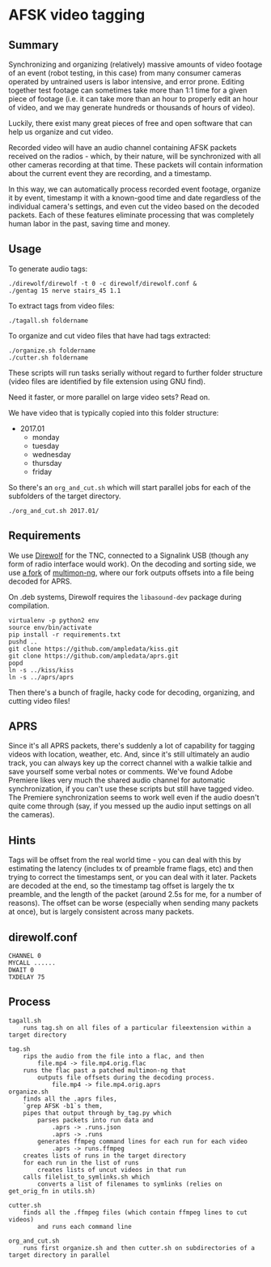 AFSK video tagging
==================

Summary
-------
Synchronizing and organizing (relatively) massive amounts of video
footage of an event (robot testing, in this case) from many consumer cameras
operated by untrained users is labor intensive, and error prone. Editing
together test footage can sometimes take more than 1:1 time for a given piece of
footage (i.e. it can take more than an hour to properly edit an hour of
video, and we may generate hundreds or thousands of hours of video).

Luckily, there exist many great pieces of free and open software that
can help us organize and cut video.

Recorded video will have an audio channel containing AFSK packets
received on the radios - which, by their nature, will be synchronized with
all other cameras recording at that time. These packets will contain
information about the current event they are recording, and a timestamp.

In this way, we can automatically process recorded event footage,
organize it by event, timestamp it with a known-good time and date
regardless of the individual camera's settings, and even cut the
video based on the decoded packets. Each of these features eliminate
processing that was completely human labor in the past, saving time
and money.

Usage
-----

To generate audio tags:

```
./direwolf/direwolf -t 0 -c direwolf/direwolf.conf &
./gentag 15 nerve stairs_45 1.1
```

To extract tags from video files:

```
./tagall.sh foldername
```

To organize and cut video files that have had tags extracted:

```
./organize.sh foldername
./cutter.sh foldername
```

These scripts will run tasks serially without regard to further folder structure (video files are identified by file extension using GNU find).

Need it faster, or more parallel on large video sets? Read on.

We have video that is typically copied into this folder structure:

* 2017.01
	* monday
	* tuesday
	* wednesday
	* thursday
	* friday

So there's an `org_and_cut.sh` which will start parallel jobs for each of the subfolders of the target directory.

```
./org_and_cut.sh 2017.01/
```



Requirements
------------
We use [Direwolf](https://github.com/wb2osz/direwolf) for the TNC,
connected to a Signalink USB (though any form of radio interface would
work). On the decoding and sorting side, we use
[a fork](https://github.com/NERVEUML/multimon-ng) of
[multimon-ng](https://github.com/EliasOenal/multimon-ng), where our fork
outputs offsets into a file being decoded for APRS.

On .deb systems, Direwolf requires the `libasound-dev` package during compilation.

```
virtualenv -p python2 env
source env/bin/activate
pip install -r requirements.txt
pushd ..
git clone https://github.com/ampledata/kiss.git
git clone https://github.com/ampledata/aprs.git 
popd
ln -s ../kiss/kiss
ln -s ../aprs/aprs
```

Then there's a bunch of fragile, hacky code for decoding, organizing,
and cutting video files!

APRS
----
Since it's all APRS packets, there's suddenly a lot of capability
for tagging videos with location, weather, etc. And, since it's still
ultimately an audio track, you can always key up the correct channel with
a walkie talkie and save yourself some verbal notes or comments. We've
found Adobe Premiere likes very much the shared audio channel for
automatic synchronization, if you can't use these scripts but still have
tagged video.  The Premiere synchronization seems to work well even if
the audio doesn't quite come through (say, if you messed up the audio
input settings on all the cameras).


Hints
-----
Tags will be offset from the real world time - you can deal with this by estimating the latency (includes tx of preamble frame flags, etc) and then trying to correct the timestamps sent, or you can deal with it later. Packets are decoded at the end, so the timestamp tag offset is largely the tx preamble, and the length of the packet (around 2.5s for me, for a number of reasons).
The offset can be worse (especially when sending many packets at once), but is largely consistent across many packets.

direwolf.conf
-------------
```
CHANNEL 0
MYCALL ......
DWAIT 0
TXDELAY 75
```


Process
------
```
tagall.sh 
	runs tag.sh on all files of a particular fileextension within a target directory

tag.sh 
	rips the audio from the file into a flac, and then 
		file.mp4 -> file.mp4.orig.flac
	runs the flac past a patched multimon-ng that 
		outputs file offsets during the decoding process.
			file.mp4 -> file.mp4.orig.aprs
organize.sh 
	finds all the .aprs files, 
	`grep AFSK -b1`s them, 
	pipes that output through by_tag.py which 
		parses packets into run data and 
			.aprs -> .runs.json
			.aprs -> .runs
		generates ffmpeg command lines for each run for each video
			.aprs -> runs.ffmpeg
	creates lists of runs in the target directory
	for each run in the list of runs
		creates lists of uncut videos in that run
	calls filelist_to_symlinks.sh which
		converts a list of filenames to symlinks (relies on get_orig_fn in utils.sh)
		
cutter.sh
	finds all the .ffmpeg files (which contain ffmpeg lines to cut videos)
		and runs each command line

org_and_cut.sh
	runs first organize.sh and then cutter.sh on subdirectories of a target directory in parallel

```
